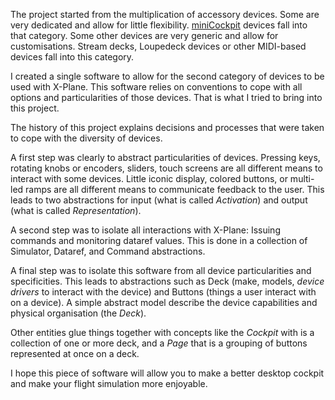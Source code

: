 The project started from the multiplication of accessory devices. Some are very dedicated and allow for little flexibility. [miniCockpit](https://www.minicockpit.com) devices fall into that category. Some other devices are very generic and allow for customisations. Stream decks, Loupedeck devices or other MIDI-based devices fall into this category.

I created a single software to allow for the second category of devices to be used with X-Plane. This software relies on conventions to cope with all options and particularities of those devices. That is what I tried to bring into this project.

The history of this project explains decisions and processes that were taken to cope with the diversity of devices.

A first step was clearly to abstract particularities of devices. Pressing keys, rotating knobs or encoders, sliders, touch screens are all different means to interact with some devices. Little iconic display, colored buttons, or multi-led ramps are all different means to communicate feedback to the user. This leads to two abstractions for input (what is called *Activation*) and output (what is called *Representation*).

A second step was to isolate all interactions with X-Plane: Issuing commands and monitoring dataref values. This is done in a collection of Simulator, Dataref, and Command abstractions.

A final step was to isolate this software from all device particularities and specificities. This leads to abstractions such as Deck (make, models, *device drivers* to interact with the device) and Buttons (things a user interact with on a device). A simple abstract model describe the device capabilities and physical organisation (the *Deck*).

Other entities glue things together with concepts like the *Cockpit* with is a collection of one or more deck, and a *Page* that is a grouping of buttons represented at once on a deck.

I hope this piece of software will allow you to make a better desktop cockpit and make your flight simulation more enjoyable.
